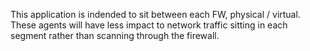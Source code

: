 This application is indended to sit between each FW, physical / virtual.
These agents will have less impact to network traffic sitting in each segment rather than scanning through the firewall.